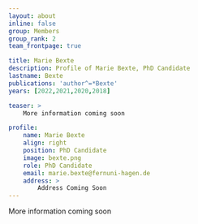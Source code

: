 ```yaml
---
layout: about
inline: false
group: Members
group_rank: 2
team_frontpage: true

title: Marie Bexte
description: Profile of Marie Bexte, PhD Candidate
lastname: Bexte
publications: 'author^=*Bexte'
years: [2022,2021,2020,2018]

teaser: >
    More information coming soon

profile:
    name: Marie Bexte
    align: right
    position: PhD Candidate
    image: bexte.png
    role: PhD Candidate
    email: marie.bexte@fernuni-hagen.de
    address: >
        Address Coming Soon
---
```


More information coming soon



